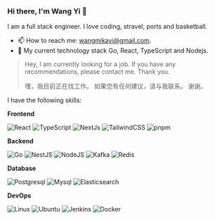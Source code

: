 ### Hi there, I'm Wang Yi 👋

I am a full stack engineer. I love coding, stravel, ports and basketball.

- 📫 How to reach me: wangmikayi@gmail.com.
- 🌱 My current technology stack Go, React, TypeScript and Nodejs.

> Hey, I am currently looking for a job. If you have any recommendations, please contact me. Thank you.
> 
> 嘿，我目前正在找工作。 如果您有任何建议，请与我联系。 谢谢。

I have the following skills:

**Frontend**

<p>
  <img alt="React" src="https://img.shields.io/badge/-React-45b8d8?style=flat-square&logo=react&logoColor=white" />
  <img alt="TypeScript" src="https://img.shields.io/badge/-TypeScript-007ACC?style=flat-square&logo=typescript&logoColor=white" />
  <img alt="NextJs" src="https://img.shields.io/badge/-NextJs-000000?style=flat-square&logo=nextdotjs&logoColor=white" />
  <img alt="TailwindCSS" src="https://img.shields.io/badge/-tailwindcss-50B3D0?style=flat-square&logo=tailwindcss&logoColor=white" />
  <img alt="pnpm" src="https://img.shields.io/badge/-pnpm-f69220?style=flat-square&logo=pnpm&logoColor=white" />
</p>

**Backend**
<p>
  <img alt="Go" src="https://img.shields.io/badge/-Go-00add8?style=flat-square&logo=Go&logoColor=white" />
  <img alt="NestJS" src="https://img.shields.io/badge/-NestJS-ea2845?style=flat-square&logo=nestjs&logoColor=white" />
  <img alt="NodeJS" src="https://img.shields.io/badge/-NodeJS-43853d?style=flat-square&logo=Node.js&logoColor=white" />
  <img alt="Kafka" src="https://img.shields.io/badge/-Kafka-231f20?style=flat-square&logo=apachekafka&logoColor=white" />
  <img alt="Redis" src="https://img.shields.io/badge/-Redis-dc382d?style=flat-square&logo=redis&logoColor=white" />
</p>

**Database**
<p>
  <img alt="Postgresql" src="https://img.shields.io/badge/-Postgresql-4169e1?style=flat-square&logo=Postgresql&logoColor=white" />
  <img alt="Mysql" src="https://img.shields.io/badge/-Mysql-4479a1?style=flat-square&logo=mysql&logoColor=white" />
  <img alt="Elasticsearch" src="https://img.shields.io/badge/-Elasticsearch-005571?style=flat-square&logo=elasticsearch&logoColor=white" />
</p>

**DevOps**

<p>
  <img alt="Linux" src="https://img.shields.io/badge/-Linux-fcc624?style=flat-square&logo=Linux&logoColor=white" />
  <img alt="Ubuntu" src="https://img.shields.io/badge/-Ubuntu-DB652A?style=flat-square&logo=ubuntu&logoColor=white" />
  <img alt="Jenkins" src="https://img.shields.io/badge/-Jenkins-d24939?style=flat-square&logo=Jenkins&logoColor=white" />
  <img alt="Docker" src="https://img.shields.io/badge/-Docker-46a2f1?style=flat-square&logo=docker&logoColor=white" />
</p>

<!--
**wangyi12358/wangyi12358** is a ✨ _special_ ✨ repository because its `README.md` (this file) appears on your GitHub profile.

Here are some ideas to get you started:
- 🔭 I’m currently working on ...
- 🌱 I’m currently learning Go、React、Nodejs
- 👯 I’m looking to collaborate on ...
- 🤔 I’m looking for help with ...
- 💬 Ask me about ...
- 📫 How to reach me: wangmikayi@gmail.com
- 😄 Pronouns: ...
- ⚡ Fun fact: ...
-->
